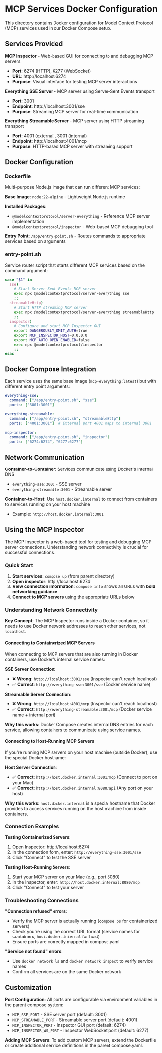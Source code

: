 # MCP Services Docker Configuration

This directory contains Docker configuration for Model Context Protocol (MCP) services used in our Docker Compose setup.

## Services Provided

**MCP Inspector** - Web-based GUI for connecting to and debugging MCP servers
- **Port**: 6274 (HTTP), 6277 (WebSocket)  
- **URL**: http://localhost:6274
- **Purpose**: Visual interface for testing MCP server interactions

**Everything SSE Server** - MCP server using Server-Sent Events transport
- **Port**: 3001
- **Endpoint**: http://localhost:3001/sse
- **Purpose**: Streaming MCP server for real-time communication

**Everything Streamable Server** - MCP server using HTTP streaming transport  
- **Port**: 4001 (external), 3001 (internal)
- **Endpoint**: http://localhost:4001/mcp
- **Purpose**: HTTP-based MCP server with streaming support

## Docker Configuration

### Dockerfile
Multi-purpose Node.js image that can run different MCP services:

**Base Image**: `node:22-alpine` - Lightweight Node.js runtime

**Installed Packages**:
- `@modelcontextprotocol/server-everything` - Reference MCP server implementation  
- `@modelcontextprotocol/inspector` - Web-based MCP debugging tool

**Entry Point**: `/app/entry-point.sh` - Routes commands to appropriate services based on arguments

### entry-point.sh
Service router script that starts different MCP services based on the command argument:

```bash
case "$1" in
  sse)
    # Start Server-Sent Events MCP server
    exec npx @modelcontextprotocol/server-everything sse
    ;;
  streamableHttp)
    # Start HTTP streaming MCP server  
    exec npx @modelcontextprotocol/server-everything streamableHttp
    ;;
  inspector)
    # Configure and start MCP Inspector GUI
    export DANGEROUSLY_OMIT_AUTH=true
    export MCP_INSPECTOR_HOST=0.0.0.0
    export MCP_AUTO_OPEN_ENABLED=false
    exec npx @modelcontextprotocol/inspector
    ;;
esac
```

## Docker Compose Integration

Each service uses the same base image (`mcp-everything:latest`) but with different entry point arguments:

```yaml
everything-sse:
  command: ["/app/entry-point.sh", "sse"]
  ports: ["3001:3001"]

everything-streamable:  
  command: ["/app/entry-point.sh", "streamableHttp"]
  ports: ["4001:3001"]  # External port 4001 maps to internal 3001
  
mcp-inspector:
  command: ["/app/entry-point.sh", "inspector"]
  ports: ["6274:6274", "6277:6277"]
```

## Network Communication

**Container-to-Container**: Services communicate using Docker's internal DNS
- `everything-sse:3001` - SSE server
- `everything-streamable:3001` - Streamable server

**Container-to-Host**: Use `host.docker.internal` to connect from containers to services running on your host machine
- Example: `http://host.docker.internal:3001`

## Using the MCP Inspector

The MCP Inspector is a web-based tool for testing and debugging MCP server connections. Understanding network connectivity is crucial for successful connections.

### Quick Start

1. **Start services**: `compose up` (from parent directory)
2. **Open inspector**: http://localhost:6274  
3. **View connection information**: `compose info` shows all URLs with **bold networking guidance**
4. **Connect to MCP servers** using the appropriate URLs below

### Understanding Network Connectivity

**Key Concept**: The MCP Inspector runs inside a Docker container, so it needs to use Docker network addresses to reach other services, not `localhost`.

#### Connecting to Containerized MCP Servers

When connecting to MCP servers that are also running in Docker containers, use Docker's internal service names:

**SSE Server Connection**:
- ❌ **Wrong**: `http://localhost:3001/sse` (Inspector can't reach localhost)
- ✅ **Correct**: `http://everything-sse:3001/sse` (Docker service name)

**Streamable Server Connection**:  
- ❌ **Wrong**: `http://localhost:4001/mcp` (Inspector can't reach localhost)
- ✅ **Correct**: `http://everything-streamable:3001/mcp` (Docker service name + internal port)

**Why this works**: Docker Compose creates internal DNS entries for each service, allowing containers to communicate using service names.

#### Connecting to Host-Running MCP Servers

If you're running MCP servers on your host machine (outside Docker), use the special Docker hostname:

**Host Server Connection**:
- ✅ **Correct**: `http://host.docker.internal:3001/mcp` (Connect to port on your Mac)
- ✅ **Correct**: `http://host.docker.internal:8080/api` (Any port on your host)

**Why this works**: `host.docker.internal` is a special hostname that Docker provides to access services running on the host machine from inside containers.

### Connection Examples

**Testing Containerized Servers**:
1. Open Inspector: http://localhost:6274
2. In the connection form, enter: `http://everything-sse:3001/sse`
3. Click "Connect" to test the SSE server

**Testing Host-Running Servers**:
1. Start your MCP server on your Mac (e.g., port 8080)
2. In the Inspector, enter: `http://host.docker.internal:8080/mcp`  
3. Click "Connect" to test your server

### Troubleshooting Connections

**"Connection refused" errors**: 
- Verify the MCP server is actually running (`compose ps` for containerized servers)
- Check you're using the correct URL format (service names for containers, `host.docker.internal` for host)
- Ensure ports are correctly mapped in compose.yaml

**"Service not found" errors**:
- Use `docker network ls` and `docker network inspect` to verify service names
- Confirm all services are on the same Docker network

## Customization

**Port Configuration**: All ports are configurable via environment variables in the parent compose system:
- `MCP_SSE_PORT` - SSE server port (default: 3001)
- `MCP_STREAMABLE_PORT` - Streamable server port (default: 4001)  
- `MCP_INSPECTOR_PORT` - Inspector GUI port (default: 6274)
- `MCP_INSPECTOR_WS_PORT` - Inspector WebSocket port (default: 6277)

**Adding MCP Servers**: To add custom MCP servers, extend the Dockerfile or create additional service definitions in the parent compose.yaml.